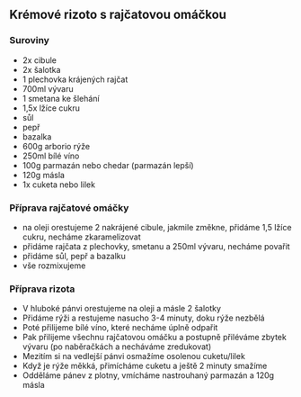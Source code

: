 ## Krémové rizoto s rajčatovou omáčkou

### Suroviny
- 2x cibule
- 2x šalotka
- 1 plechovka krájených rajčat
- 700ml vývaru
- 1 smetana ke šlehání
- 1,5x lžíce cukru
- sůl
- pepř
- bazalka
- 600g arborio rýže
- 250ml bílé víno
- 100g parmazán nebo chedar (parmazán lepší)
- 120g másla
- 1x cuketa nebo lilek

### Příprava rajčatové omáčky
- na oleji orestujeme 2 nakrájené cibule, jakmile změkne, přidáme 1,5 lžíce cukru, necháme zkaramelizovat
- přidáme rajčata z plechovky, smetanu a 250ml vývaru, necháme povařit
- přidáme sůl, pepř a bazalku
- vše rozmixujeme

### Příprava rizota
- V hluboké pánvi orestujeme na oleji a másle 2 šalotky
- Přidáme rýži a restujeme nasucho 3-4 minuty, doku rýže nezbělá
- Poté přilijeme bílé víno, které necháme úplně odpařit
- Pak přilijeme všechnu rajčatovou omáčku a postupně přiléváme zbytek vývaru (po naběračkách a necháváme zredukovat)
- Mezitím si na vedlejší pánvi osmažíme osolenou cuketu/lilek
- Když je rýže měkká, přimícháme cuketu a ještě 2 minuty smažíme
- Odděláme pánev z plotny, vmícháme nastrouhaný parmazán a 120g másla
